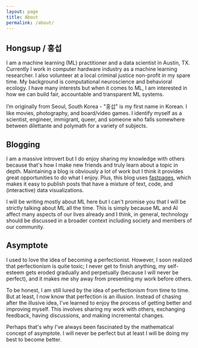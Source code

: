```yaml
---
layout: page
title: About    
permalink: /about/
---
```


## Hongsup / 홍섭

I am a machine learning (ML) practitioner and a data scientist in Austin, TX. Currently I work in computer hardware industry as a machine learning researcher. I also volunteer at a local criminal justice non-profit in my spare time. My background is computational neuroscience and behavioral ecology. I have many interests but when it comes to ML, I am interested in how we can build fair, accountable and transparent ML systems.

I’m originally from Seoul, South Korea - "홍섭" is my first name in Korean. I like movies, photography, and board/video games. I identify myself as a scientist, engineer, immigrant, queer, and someone who falls somewhere between dilettante and polymath for a variety of subjects.

## Blogging

I am a massive introvert but I do enjoy sharing my knowledge with others because that's how I make new friends and truly learn about a topic in depth. Maintaining a blog is obviously a lot of work but I think it provides great opportunities to do what I enjoy. Plus, this blog uses [fastpages](https://github.com/fastai/fastpages), which makes it easy to publish posts that have a mixture of text, code, and (interactive) data visualizations.

I will be writing mostly about ML here but I can't promise you that I will be strictly talking about ML all the time. This is simply because ML and AI affect many aspects of our lives already and I think, in general, technology should be discussed in a broader context including society and members of our community.

## Asymptote

I used to love the idea of becoming a perfectionist. However, I soon realized that perfectionism is quite toxic; I never get to finish anything, my self-esteem gets eroded gradually and perpetually (because I will never be perfect), and it makes me shy away from presenting my work before others.

To be honest, I am still lured by the idea of perfectionism from time to time. But at least, I now know that perfection is an illusion. Instead of chasing after the illusive idea, I've learned to enjoy the process of getting better and improving myself. This involves sharing my work with others, exchanging feedback, having discussions, and making incremental changes.

Perhaps that's why I've always been fascinated by the mathematical concept of asymptote. I will never be perfect but at least I will be doing my best to become better.
